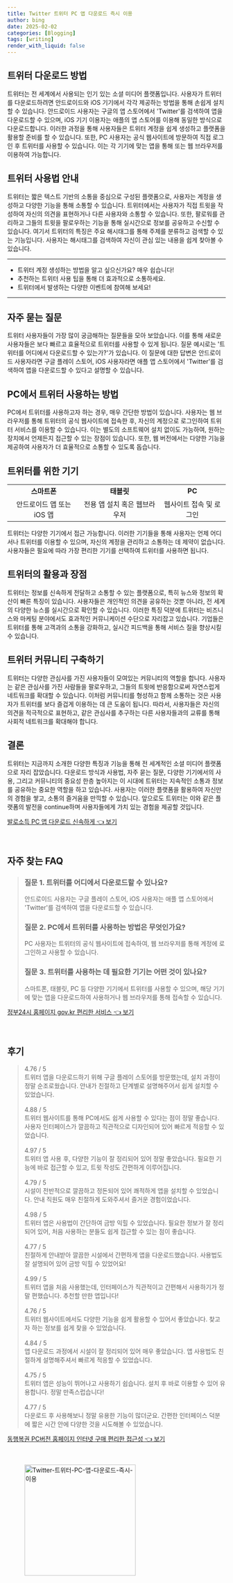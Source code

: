 ```yaml
---
title: Twitter 트위터 PC 앱 다운로드 즉시 이용
author: bing
date: 2025-02-02
categories: [Blogging]
tags: [writing]
render_with_liquid: false
---
```



<h2 id='트위터 다운로드 방법'>트위터 다운로드 방법</h2>

<p>트위터는 전 세계에서 사용되는 인기 있는 소셜 미디어 플랫폼입니다. 사용자가 트위터를 다운로드하려면 안드로이드와 iOS 기기에서 각각 제공하는 방법을 통해 손쉽게 설치할 수 있습니다. 안드로이드 사용자는 구글의 앱 스토어에서 'Twitter'를 검색하여 앱을 다운로드할 수 있으며, iOS 기기 이용자는 애플의 앱 스토어를 이용해 동일한 방식으로 다운로드합니다. 이러한 과정을 통해 사용자들은 트위터 계정을 쉽게 생성하고 플랫폼을 활용할 준비를 할 수 있습니다. 또한, PC 사용자는 공식 웹사이트에 방문하여 직접 로그인 후 트위터를 사용할 수 있습니다. 이는 각 기기에 맞는 앱을 통해 또는 웹 브라우저를 이용하여 가능합니다.</p>

<h2 id='트위터 사용법 안내'>트위터 사용법 안내</h2>

<p>트위터는 짧은 텍스트 기반의 소통을 중심으로 구성된 플랫폼으로, 사용자는 계정을 생성하고 다양한 기능을 통해 소통할 수 있습니다. 트위터에서는 사용자가 직접 트윗을 작성하여 자신의 의견을 표현하거나 다른 사용자와 소통할 수 있습니다. 또한, 팔로워를 관리하고 그들의 트윗을 팔로우하는 기능을 통해 실시간으로 정보를 공유하고 수신할 수 있습니다. 여기서 트위터의 특징은 주요 해시태그를 통해 주제를 분류하고 검색할 수 있는 기능입니다. 사용자는 해시태그를 검색하여 자신이 관심 있는 내용을 쉽게 찾아볼 수 있습니다.</p>

<hr />

<ul>
    <li>트위터 계정 생성하는 방법을 알고 싶으신가요? 매우 쉽습니다!</li>
    <li>추천하는 트위터 사용 팁을 통해 더 효과적으로 소통하세요.</li>
    <li>트위터에서 발생하는 다양한 이벤트에 참여해 보세요!</li>
</ul>

<hr />

<h2 id='자주 묻는 질문'>자주 묻는 질문</h2>

<p>트위터 사용자들이 가장 많이 궁금해하는 질문들을 모아 보았습니다. 이를 통해 새로운 사용자들은 보다 빠르고 효율적으로 트위터를 사용할 수 있게 됩니다. 질문 예시로는 '트위터를 어디에서 다운로드할 수 있는가?'가 있습니다. 이 질문에 대한 답변은 안드로이드 사용자라면 구글 플레이 스토어, iOS 사용자라면 애플 앱 스토어에서 'Twitter'를 검색하여 앱을 다운로드할 수 있다고 설명할 수 있습니다.</p>

<h2 id='PC에서 트위터 사용하는 방법'>PC에서 트위터 사용하는 방법</h2>

<p>PC에서 트위터를 사용하고자 하는 경우, 매우 간단한 방법이 있습니다. 사용자는 웹 브라우저를 통해 트위터의 공식 웹사이트에 접속한 후, 자신의 계정으로 로그인하여 트위터 서비스를 이용할 수 있습니다. 이는 별도의 소프트웨어 설치 없이도 가능하여, 원하는 장치에서 언제든지 접근할 수 있는 장점이 있습니다. 또한, 웹 버전에서는 다양한 기능을 제공하여 사용자가 더 효율적으로 소통할 수 있도록 돕습니다.</p>

<h2 id='트위터를 위한 기기'>트위터를 위한 기기</h2>

<table>
    <tr>
        <td style="text-align: center; height: 17px;"><b>스마트폰</b></td>
        <td style="text-align: center; height: 17px;"><b>태블릿</b></td>
        <td style="text-align: center; height: 17px;"><b>PC</b></td>
    </tr>
    <tr>
        <td style="text-align: center; height: 17px;">안드로이드 앱 또는 iOS 앱</td>
        <td style="text-align: center; height: 17px;">전용 앱 설치 혹은 웹브라우저</td>
        <td style="text-align: center; height: 17px;">웹사이트 접속 및 로그인</td>
    </tr>
</table>

<p>트위터는 다양한 기기에서 접근 가능합니다. 이러한 기기들을 통해 사용자는 언제 어디서나 트위터를 이용할 수 있으며, 자신의 계정을 관리하고 소통하는 데 제약이 없습니다. 사용자들은 필요에 따라 가장 편리한 기기를 선택하여 트위터를 사용하면 됩니다.</p>

<h2 id='트위터의 활용과 장점'>트위터의 활용과 장점</h2>

<p>트위터는 정보를 신속하게 전달하고 소통할 수 있는 플랫폼으로, 특히 뉴스와 정보의 확산이 빠른 특징이 있습니다. 사용자들은 개인적인 의견을 공유하는 것뿐 아니라, 전 세계의 다양한 뉴스를 실시간으로 확인할 수 있습니다. 이러한 특징 덕분에 트위터는 비즈니스와 마케팅 분야에서도 효과적인 커뮤니케이션 수단으로 자리잡고 있습니다. 기업들은 트위터를 통해 고객과의 소통을 강화하고, 실시간 피드백을 통해 서비스 질을 향상시킬 수 있습니다.</p>

<h2 id='트위터 커뮤니티 구축하기'>트위터 커뮤니티 구축하기</h2>

<p>트위터는 다양한 관심사를 가진 사용자들이 모여있는 커뮤니티의 역할을 합니다. 사용자는 같은 관심사를 가진 사람들을 팔로우하고, 그들의 트윗에 반응함으로써 자연스럽게 네트워크를 확대할 수 있습니다. 이처럼 커뮤니티를 형성하고 함께 소통하는 것은 사용자가 트위터를 보다 즐겁게 이용하는 데 큰 도움이 됩니다. 따라서, 사용자들은 자신의 의견을 적극적으로 표현하고, 같은 관심사를 추구하는 다른 사용자들과의 교류를 통해 사회적 네트워크를 확대해야 합니다.</p>

<h2 id='결론'>결론</h2>

<p>트위터는 지금까지 소개한 다양한 특징과 기능을 통해 전 세계적인 소셜 미디어 플랫폼으로 자리 잡았습니다. 다운로드 방식과 사용법, 자주 묻는 질문, 다양한 기기에서의 사용, 그리고 커뮤니티의 중요성 한층 높아지는 이 시대에 트위터는 지속적인 소통과 정보를 공유하는 중요한 역할을 하고 있습니다. 사용자는 이러한 플랫폼을 활용하여 자신만의 경험을 쌓고, 소통의 즐거움을 만끽할 수 있습니다. 앞으로도 트위터는 이와 같은 플랫폼의 발전을 continue하며 사용자들에게 가치 있는 경험을 제공할 것입니다.</p>


<p><a class="click-button" title="발로소득 PC 앱 다운로드 신속하게" href="https://yellowplanner.github.io/posts/%EB%B0%9C%EB%A1%9C%EC%86%8C%EB%93%9D-PC-%EC%95%B1-%EB%8B%A4%EC%9A%B4%EB%A1%9C%EB%93%9C-%EC%8B%A0%EC%86%8D%ED%95%98%EA%B2%8C/" rel="dofollow">발로소득 PC 앱 다운로드 신속하게 👈 보기</a></p><br>
<h2 id='자주_찾는_FAQ'>자주 찾는 FAQ</h2>
<div itemscope="" itemtype="https://schema.org/FAQPage"> 
<blockquote> 
<div itemscope="" itemprop="mainEntity" itemtype="https://schema.org/Question"> 
<h3 itemprop="name">질문 1. 트위터를 어디에서 다운로드할 수 있나요?</h3> 
<div itemscope="" itemprop="acceptedAnswer" itemtype="https://schema.org/Answer"> 
<span itemprop="text"> 
<p>안드로이드 사용자는 구글 플레이 스토어, iOS 사용자는 애플 앱 스토어에서 'Twitter'를 검색하여 앱을 다운로드할 수 있습니다.</p> 
</span> 
</div> 
</div> 
<div itemscope="" itemprop="mainEntity" itemtype="https://schema.org/Question"> 
<h3 itemprop="name">질문 2. PC에서 트위터를 사용하는 방법은 무엇인가요?</h3> 
<div itemscope="" itemprop="acceptedAnswer" itemtype="https://schema.org/Answer"> 
<span itemprop="text"> 
<p>PC 사용자는 트위터의 공식 웹사이트에 접속하여, 웹 브라우저를 통해 계정에 로그인하고 사용할 수 있습니다.</p> 
</span> 
</div> 
</div> 
<div itemscope="" itemprop="mainEntity" itemtype="https://schema.org/Question"> 
<h3 itemprop="name">질문 3. 트위터를 사용하는 데 필요한 기기는 어떤 것이 있나요?</h3> 
<div itemscope="" itemprop="acceptedAnswer" itemtype="https://schema.org/Answer"> 
<span itemprop="text"> 
<p>스마트폰, 태블릿, PC 등 다양한 기기에서 트위터를 사용할 수 있으며, 해당 기기에 맞는 앱을 다운로드하여 사용하거나 웹 브라우저를 통해 접속할 수 있습니다.</p> 
</span> 
</div> 
</div> 
</blockquote> 
</div>
<p><a class="click-button" title="정부24시 홈페이지 gov.kr 편리한 서비스" href="https://yellowplanner.github.io/posts/%EC%A0%95%EB%B6%8024%EC%8B%9C-%ED%99%88%ED%8E%98%EC%9D%B4%EC%A7%80-gov.kr-%ED%8E%B8%EB%A6%AC%ED%95%9C-%EC%84%9C%EB%B9%84%EC%8A%A4/" rel="dofollow">정부24시 홈페이지 gov.kr 편리한 서비스 👈 보기</a></p><br>
<h2 id='후기'>후기</h2>
<div itemscope itemtype="https://schema.org/Product">
  <blockquote>
  <div itemprop="review" itemscope itemtype="https://schema.org/Review">
      <div itemprop="reviewRating" itemscope itemtype="https://schema.org/Rating"> <span itemprop="ratingValue">4.76</span> / <span itemprop="bestRating">5</span> </div>
      <span itemprop="reviewBody">트위터 앱을 다운로드하기 위해 구글 플레이 스토어를 방문했는데, 설치 과정이 정말 순조로웠습니다. 안내가 친절하고 단계별로 설명해주어서 쉽게 설치할 수 있었습니다.</span>
  </div>
  <br>
  <div itemprop="review" itemscope itemtype="https://schema.org/Review">
      <div itemprop="reviewRating" itemscope itemtype="https://schema.org/Rating"> <span itemprop="ratingValue">4.88</span> / <span itemprop="bestRating">5</span> </div>
      <span itemprop="reviewBody">트위터 웹사이트를 통해 PC에서도 쉽게 사용할 수 있다는 점이 정말 좋습니다. 사용자 인터페이스가 깔끔하고 직관적으로 디자인되어 있어 빠르게 적응할 수 있었습니다.</span>
  </div>
  <br>
  <div itemprop="review" itemscope itemtype="https://schema.org/Review">
      <div itemprop="reviewRating" itemscope itemtype="https://schema.org/Rating"> <span itemprop="ratingValue">4.97</span> / <span itemprop="bestRating">5</span> </div>
      <span itemprop="reviewBody">트위터 앱 사용 후, 다양한 기능이 잘 정리되어 있어 정말 좋았습니다. 필요한 기능에 바로 접근할 수 있고, 트윗 작성도 간편하게 이루어집니다.</span>
  </div>
  <br>
  <div itemprop="review" itemscope itemtype="https://schema.org/Review">
      <div itemprop="reviewRating" itemscope itemtype="https://schema.org/Rating"> <span itemprop="ratingValue">4.79</span> / <span itemprop="bestRating">5</span> </div>
      <span itemprop="reviewBody">시설이 전반적으로 깔끔하고 정돈되어 있어 쾌적하게 앱을 설치할 수 있었습니다. 안내 직원도 매우 친절하게 도와주셔서 즐거운 경험이었습니다.</span>
  </div>
  <br>
  <div itemprop="review" itemscope itemtype="https://schema.org/Review">
      <div itemprop="reviewRating" itemscope itemtype="https://schema.org/Rating"> <span itemprop="ratingValue">4.98</span> / <span itemprop="bestRating">5</span> </div>
      <span itemprop="reviewBody">트위터 앱은 사용법이 간단하여 금방 익힐 수 있었습니다. 필요한 정보가 잘 정리되어 있어, 처음 사용하는 분들도 쉽게 접근할 수 있는 점이 좋습니다.</span>
  </div>
  <br>
  <div itemprop="review" itemscope itemtype="https://schema.org/Review">
      <div itemprop="reviewRating" itemscope itemtype="https://schema.org/Rating"> <span itemprop="ratingValue">4.77</span> / <span itemprop="bestRating">5</span> </div>
      <span itemprop="reviewBody">친절하게 안내받아 깔끔한 시설에서 간편하게 앱을 다운로드했습니다. 사용법도 잘 설명되어 있어 금방 익힐 수 있었어요!</span>
  </div>
  <br>
  <div itemprop="review" itemscope itemtype="https://schema.org/Review">
      <div itemprop="reviewRating" itemscope itemtype="https://schema.org/Rating"> <span itemprop="ratingValue">4.99</span> / <span itemprop="bestRating">5</span> </div>
      <span itemprop="reviewBody">트위터 앱을 처음 사용했는데, 인터페이스가 직관적이고 간편해서 사용하기가 정말 편했습니다. 추천할 만한 앱입니다!</span>
  </div>
  <br>
  <div itemprop="review" itemscope itemtype="https://schema.org/Review">
      <div itemprop="reviewRating" itemscope itemtype="https://schema.org/Rating"> <span itemprop="ratingValue">4.76</span> / <span itemprop="bestRating">5</span> </div>
      <span itemprop="reviewBody">트위터 웹사이트에서도 다양한 기능을 쉽게 활용할 수 있어서 좋았습니다. 찾고자 하는 정보를 쉽게 찾을 수 있었습니다.</span>
  </div>
  <br>
  <div itemprop="review" itemscope itemtype="https://schema.org/Review">
      <div itemprop="reviewRating" itemscope itemtype="https://schema.org/Rating"> <span itemprop="ratingValue">4.84</span> / <span itemprop="bestRating">5</span> </div>
      <span itemprop="reviewBody">앱 다운로드 과정에서 시설이 잘 정리되어 있어 매우 좋았습니다. 앱 사용법도 친절하게 설명해주셔서 빠르게 적응할 수 있었습니다.</span>
  </div>
  <br>
  <div itemprop="review" itemscope itemtype="https://schema.org/Review">
      <div itemprop="reviewRating" itemscope itemtype="https://schema.org/Rating"> <span itemprop="ratingValue">4.75</span> / <span itemprop="bestRating">5</span> </div>
      <span itemprop="reviewBody">트위터 앱은 성능이 뛰어나고 사용하기 쉽습니다. 설치 후 바로 이용할 수 있어 유용합니다. 정말 만족스럽습니다!</span>
  </div>
  <br>
  <div itemprop="review" itemscope itemtype="https://schema.org/Review">
      <div itemprop="reviewRating" itemscope itemtype="https://schema.org/Rating"> <span itemprop="ratingValue">4.77</span> / <span itemprop="bestRating">5</span> </div>
      <span itemprop="reviewBody">다운로드 후 사용해보니 정말 유용한 기능이 많더군요. 간편한 인터페이스 덕분에 짧은 시간 안에 다양한 것을 시도해볼 수 있었습니다.</span>
  </div>
  </blockquote>
</div>
<p><a class="click-button" title="동행복권 PC버전 홈페이지 인터넷 구매 편리한 접근성" href="https://yellowplanner.github.io/posts/%EB%8F%99%ED%96%89%EB%B3%B5%EA%B6%8C-PC%EB%B2%84%EC%A0%84-%ED%99%88%ED%8E%98%EC%9D%B4%EC%A7%80-%EC%9D%B8%ED%84%B0%EB%84%B7-%EA%B5%AC%EB%A7%A4-%ED%8E%B8%EB%A6%AC%ED%95%9C-%EC%A0%91%EA%B7%BC%EC%84%B1/" rel="dofollow">동행복권 PC버전 홈페이지 인터넷 구매 편리한 접근성 👈 보기</a></p><br>
<figure class="image"><img src="https://yellowplanner.github.io/assets/img/thumbnail/Twitter-트위터-PC-앱-다운로드-즉시-이용.webp" alt="Twitter-트위터-PC-앱-다운로드-즉시-이용" width="256" height="256"></figure>